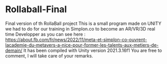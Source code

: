 # Rollaball-Final
Final version of th RollaBall project
This is a small program made on UNITY we had to do for our training in Simplon.co to become an AR/VR/3D real time Developper as you can see here :
https://about.fb.com/fr/news/2022/11/meta-et-simplon-co-ouvrent-lacademie-du-metavers-a-nice-pour-former-les-talents-aux-metiers-de-demain/
It has been compiled with Unity version 2021.3.16f1
You are free to comment, I will take care of your remarks.
